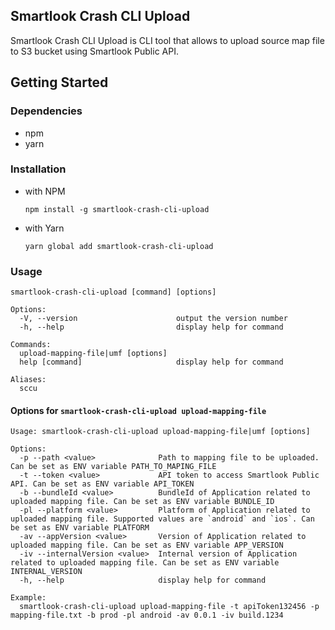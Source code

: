 ## Smartlook Crash CLI Upload

Smartlook Crash CLI Upload is CLI tool that allows to upload source map file to S3 bucket using Smartlook Public API.

## Getting Started

### Dependencies
- npm
- yarn

### Installation

- with NPM

  ```npm install -g smartlook-crash-cli-upload```
- with Yarn

    ```yarn global add smartlook-crash-cli-upload```

### Usage

```
smartlook-crash-cli-upload [command] [options]

Options:
  -V, --version                      output the version number
  -h, --help                         display help for command

Commands:
  upload-mapping-file|umf [options]
  help [command]                     display help for command

Aliases:
  sccu
```

#### Options for `smartlook-crash-cli-upload upload-mapping-file`
```
Usage: smartlook-crash-cli-upload upload-mapping-file|umf [options]

Options:
  -p --path <value>              Path to mapping file to be uploaded. Can be set as ENV variable PATH_TO_MAPING_FILE
  -t --token <value>             API token to access Smartlook Public API. Can be set as ENV variable API_TOKEN
  -b --bundleId <value>          BundleId of Application related to uploaded mapping file. Can be set as ENV variable BUNDLE_ID
  -pl --platform <value>         Platform of Application related to uploaded mapping file. Supported values are `android` and `ios`. Can be set as ENV variable PLATFORM
  -av --appVersion <value>       Version of Application related to uploaded mapping file. Can be set as ENV variable APP_VERSION
  -iv --internalVersion <value>  Internal version of Application related to uploaded mapping file. Can be set as ENV variable INTERNAL_VERSION
  -h, --help                     display help for command

Example:
  smartlook-crash-cli-upload upload-mapping-file -t apiToken132456 -p mapping-file.txt -b prod -pl android -av 0.0.1 -iv build.1234
```

